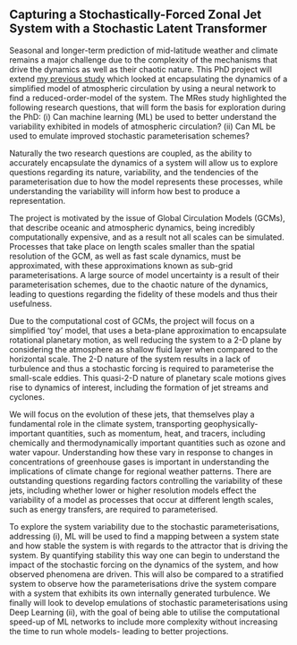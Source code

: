 ## Capturing a Stochastically-Forced Zonal Jet System with a Stochastic Latent Transformer

Seasonal and longer-term prediction of mid-latitude weather and climate remains a major challenge due to the complexity of the mechanisms that drive the dynamics as well as their chaotic nature. This PhD project will extend <a href="https://www.damtp.cam.ac.uk/user/is500/phd_proposal.html">my previous study</a> which looked at encapsulating the dynamics of a simplified model of atmospheric circulation by using a neural network to find a reduced-order-model of the system. The MRes study highlighted the following research questions, that will form the basis for exploration during the PhD: (i) Can machine learning (ML) be used to better understand the variability exhibited in models of atmospheric circulation? (ii) Can ML be used to emulate improved stochastic parameterisation schemes?

Naturally the two research questions are coupled, as the ability to accurately encapsulate the dynamics of a system will allow us to explore questions regarding its nature, variability, and the tendencies of the parameterisation due to how the model represents these processes, while understanding the variability will inform how best to produce a representation.
          
The project is motivated by the issue of Global Circulation Models (GCMs), that describe oceanic and atmospheric dynamics, being incredibly computationally expensive, and as a result not all scales can be simulated. Processes that take place on length scales smaller than the spatial resolution of the GCM, as well as fast scale dynamics, must be approximated, with these approximations known as sub-grid parameterisations. A large source of model uncertainty is a result of their parameterisation schemes, due to the chaotic nature of the dynamics, leading to questions regarding the fidelity of these models and thus their usefulness.
          
Due to the computational cost of GCMs, the project will focus on a simplified ‘toy’ model, that uses a beta-plane approximation to encapsulate rotational planetary motion, as well reducing the system to a 2-D plane by considering the atmosphere as shallow fluid layer when compared to the horizontal scale. The 2-D nature of the system results in a lack of turbulence and thus a stochastic forcing is required to parameterise the small-scale eddies. This quasi-2-D nature of planetary scale motions gives rise to dynamics of interest, including the formation of jet streams and cyclones.
          
We will focus on the evolution of these jets, that themselves play a fundamental role in the climate system, transporting geophysically-important quantities, such as momentum, heat, and tracers, including chemically and thermodynamically important quantities such as ozone and water vapour. Understanding how these vary in response to changes in concentrations of greenhouse gases is important in understanding the implications of climate change for regional weather patterns. There are outstanding questions regarding factors controlling the variability of these jets, including whether lower or higher resolution models effect the variability of a model as processes that occur at different length scales, such as energy transfers, are required to parameterised.
          
To explore the system variability due to the stochastic parameterisations, addressing (i), ML will be used to find a mapping between a system state and how stable the system is with regards to the attractor that is driving the system. By quantifying stability this way one can begin to understand the impact of the stochastic forcing on the dynamics of the system, and how observed phenomena are driven. This will also be compared to a stratified system to observe how the parameterisations drive the system compare with a system that exhibits its own internally generated turbulence.  We finally will look to develop emulations of stochastic parameterisations using Deep Learning (ii), with the goal of being able to utilise the computational speed-up of ML networks to include more complexity without increasing the time to run whole models- leading to better projections.
